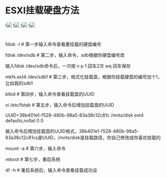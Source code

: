 # ESXI挂载硬盘方法

!<img src="https://github.com/danshui-git/shuoming/blob/master/doc/gua1.png" />
!<img src="https://github.com/danshui-git/shuoming/blob/master/doc/gua2.png" />
!<img src="https://github.com/danshui-git/shuoming/blob/master/doc/gua3.png" />
!<img src="https://github.com/danshui-git/shuoming/blob/master/doc/gua4.png" />

#
#
fdisk -l           # 第一步输入命令查看要挂载的硬盘编号

fdisk /dev/sdb     # 第二步，输入命令，sdb根据你硬盘编号改

输入fdisk /dev/sdb命令后，一次按  n  p  1 回车2次  wq  回车保存

mkfs.ext4 /dev/sdb1  # 第三步，格式化挂载盘，根据你挂载硬盘的编号加个1，比如我的sdb1

blkid                # 第四步，输入命令查看挂载盘的UUID 

vi /etc/fstab        # 第五步，输入命令后增加挂载盘的UUID

UUID=38b401e1-f528-480b-98a5-83a38c12c81c /mnts/disk ext4 defaults,nofail 0 0      

 输入命令后增加挂载盘的UUID格式，38b401e1-f528-480b-98a5-83a38c12c81cs是UUID，/mnts/disk是挂载路径，你自己修改成你喜欢挂载的

mount -a          # 第六步，输入命令

reboot           # 第七步，重启系统

df -h            # 重启系统后，输入命令查看挂载成功没
